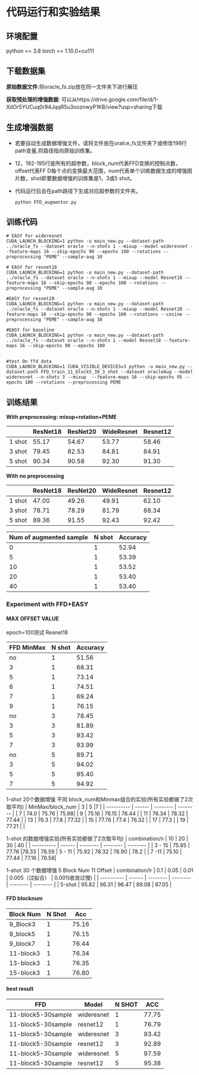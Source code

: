 # 代码运行和实验结果


## 环境配置
python == 3.8
torch == 1.10.0+cu111




## 下载数据集
**原始数据文件**:将oracle_fs.zip放在同一文件夹下进行解压

**获取预处理的增强数据**: 可以从https://drive.google.com/file/d/1-XdOr5YUCuq0r94JqqR5u3ooznwyP1KB/view?usp=sharing下载



## 生成增强数据

* 若要自动生成数据增强文件，请将文件放在oralce_fs文件夹下或修改198行path变量,将路径指向原始训练集。

* 12，192-195行是所有的超参数，block_num代表FFD变换的控制点数，offset代表FF D每个点的变换最大范围，num代表单个训练数据生成的增强图片数，shot即要数据增强的训练集是1，3或5 shot。

* 代码运行后会在path路径下生成对应超参数的文件夹。

    ```shell
    python FFD_augmentor.py
    ```

    

## 训练代码

```shell
# EASY for wideresnet
CUDA_LAUNCH_BLOCKING=1 python -u main_new.py --dataset-path ../oracle_fs --dataset oracle --n-shots 1 --mixup --model wideresnet --feature-maps 16 --skip-epochs 90 --epochs 100 --rotations --preprocessing "PEME" --sample-aug 10

# EASY for resnet18
CUDA_LAUNCH_BLOCKING=1 python -u main_new.py --dataset-path ../oracle_fs --dataset oracle --n-shots 1 --mixup --model Resnet18 --feature-maps 16 --skip-epochs 90 --epochs 100 --rotations --preprocessing "PEME" --sample-aug 10

#EASY for resnet20
CUDA_LAUNCH_BLOCKING=1 python -u main_new.py --dataset-path ../oracle_fs --dataset oracle --n-shots 1 --mixup --model Resnet20 --feature-maps 16 --skip-epochs 90 --epochs 100 --rotations --cosine --preprocessing "PEME" --sample-aug 10

#EASY for baseline
CUDA_LAUNCH_BLOCKING=1 python -u main_new.py --dataset-path ../oracle_fs --dataset oracle --n-shots 1 --model Resnet18 --feature-maps 16 --skip-epochs 90 --epochs 100


#test On ffd data
CUDA_LAUNCH_BLOCKING=1 CUDA_VISIBLE_DEVICES=3 python -u main_new.py --dataset-path FFD_train_11_block5_30_3_shot --dataset oracleAug --model wideresnet --n-shots 3 --mixup  --feature-maps 16 --skip-epochs 95 --epochs 100 --rotations --preprocessing PEME
```



## 训练结果

**With preprocessing: mixup+rotation+PEME**

|        | ResNet18 | ResNet20 | WideResnet | Resnet12 |
| ------ | -------- | -------- | ---------- | -------- |
| 1 shot | 55.17    | 54.67    | 53.77      | 58.46    |
| 3 shot | 79.45    | 82.53    | 84.81      | 84.91    |
| 5 shot | 90.34    | 90.58    | 92.30      | 91.30    |



**With no preprocessing**

|        | ResNet18 | ResNet20 | WideResnet | Resnet12 |
| ------ | -------- | -------- | ---------- | -------- |
| 1 shot | 47.00    | 49.26    | 49.91      | 62.10    |
| 3 shot | 78.71    | 78.29    | 81.79      | 88.34    |
| 5 shot | 89.36    | 91.55    | 92.43      | 92.42    |



| Num of augmented sample | N shot | Accuracy |
| ----------------------- | ------ | -------- |
| 0                       | 1      | 52.94    |
| 5                       | 1      | 53.39    |
| 10                      | 1      | 53.52    |
| 20                      | 1      | 53.40    |
| 40                      | 1      | 53.40    |



### Experiment with FFD+EASY



#### MAX OFFSET VALUE

epoch=100测试 Resnet18

| FFD MinMax | N shot | Accuracy |
| ---------- | ------ | -------- |
| no         | 1      | 51.56    |
| 3          | 1      | 68.31    |
| 5          | 1      | 73.14    |
| 6          | 1      | 74.51    |
| 7          | 1      | 69.24    |
| 9          | 1      | 76.15    |
| no         | 3      | 78.45    |
| 3          | 3      | 81.89    |
| 5          | 3      | 93.42    |
| 7          | 3      | 93.99    |
| no         | 5      | 89.71    |
| 3          | 5      | 94.02    |
| 5          | 5      | 95.40    |
| 7          | 5      | 94.92    |



1-shot 20个数据增强 不同 block_num和Minmax组合的实验(所有实验都做了2次取平均)
| MinMax/block_num | 3 | 5 |7 | 
| ---------- | ------ | -------- | -------- | 
| 7          |   74.0   |   75.76  | 75.88|
| 9          |   75.16    |    76.15 | 76.44 |
| 11         |    76.34   |   78.32  | 77.44 |
| 13         |   76.3    |  77.8   | 77.32 |
| 15         |    77.76   |   77.4  | 76.32 |
| 17         |    77.3   |     |
 19         |    77.21   |     |

 1-shot 的数据增强实验(所有实验都做了2次取平均)
| combination/n | 10 | 20  | 30  | 40  |
| ---------- | ------ | -------- | -------- | -------- | 
| 3 - 15         |    75.85   |  77.76   |78.33 | 78.59
| 5 - 11         |   75.92    |   78.32  | 78.90 | 78.2 |
| 7 -11          |   75.10   |   77.44  | 77.16 | 76.58|

1-shot 30 个数据增强  5 Block Num  11 Offset
| combination/lr | 0.1 | 0.05  | 0.01  | 0.005（过拟合）  |  0.001(收敛过慢)  |
| ---------- | ------ | -------- | -------- | -------- |  -------- | 
| 5-shot          |   95.82  |   96.31  | 96.47 | 89.08 | 87.05 | 



#### **FFD blocknum**

| Block Num | N Shot | Acc   |
| --------- | ------ | ----- |
| 9_Block3  | 1      | 75.16 |
| 9_block5  | 1      | 76.15 |
| 9_block7  | 1      | 76.44 |
| 11-block3 | 1      | 76.34 |
| 13-block3 | 1      | 76.35 |
| 15-block3 | 1      | 76.80 |





#### **best result**

| FFD                | Model      | N SHOT | ACC   |
| ------------------ | ---------- | ------ | ----- |
| 11-block5-30sample | wideresnet | 1      | 77.75 |
| 11-block5-30sample | resnet12   | 1      | 76.79 |
| 11-block5-30sample | wideresnet | 3      | 93.42 |
| 11-block5-30sample | resnet12   | 3      | 92.89 |
| 11-block5-30sample | wideresnet | 5      | 97.59 |
| 11-block5-30sample | resnet12   | 5      | 95.38 |


